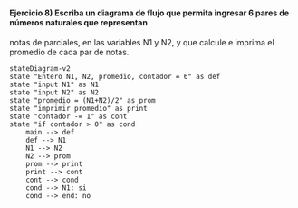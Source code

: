 #### Ejercicio 8) Escriba un diagrama de flujo que permita ingresar 6 pares de números naturales que representan
notas de parciales, en las variables N1 y N2, y que calcule e imprima el promedio de cada par de
notas. 
```mermaid
stateDiagram-v2
state "Entero N1, N2, promedio, contador = 6" as def
state "input N1" as N1
state "input N2" as N2
state "promedio = (N1+N2)/2" as prom
state "imprimir promedio" as print
state "contador -= 1" as cont
state "if contador > 0" as cond
    main --> def
    def --> N1
    N1 --> N2
    N2 --> prom
    prom --> print
    print --> cont
    cont --> cond
    cond --> N1: si
    cond --> end: no
```
